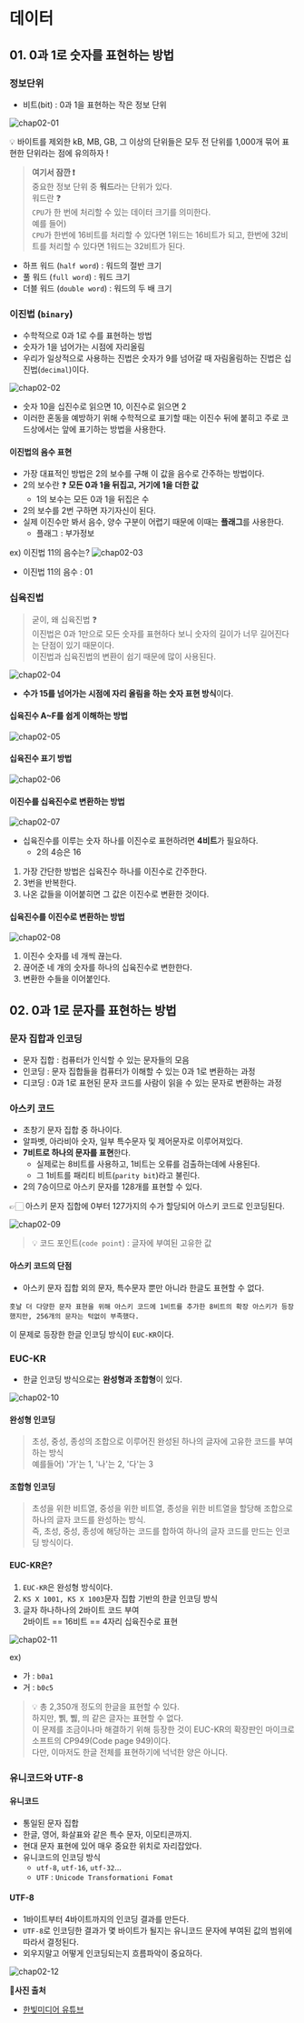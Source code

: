 # 데이터

## 01. 0과 1로 숫자를 표현하는 방법

### 정보단위

- 비트(bit) : 0과 1을 표현하는 작은 정보 단위

![chap02-01](../public/chap02/01_chapter.png)

💡 바이트를 제외한 kB, MB, GB, 그 이상의 단위들은 모두 전 단위를 1,000개 묶어 표현한 단위라는 점에 유의하자 !

> **여기서 잠깐 ❗️**<br/>
> 중요한 정보 단위 중 **워드**라는 단위가 있다. <br/>
> 워드란 ❓<br/>`CPU`가 한 번에 처리할 수 있는 데이터 크기를 의미한다.<br/>
> 예를 들어)<br/> `CPU`가 한번에 16비트를 처리할 수 있다면 1위드는 16비트가 되고, 한번에 32비트를 처리할 수 있다면 1워드는 32비트가 된다. <br/>

- 하프 워드 (`half word`) : 워드의 절반 크기
- 풀 워드 (`full word`) : 워드 크기
- 더블 워드 (`double word`) : 워드의 두 배 크기

### 이진법 (`binary`)

- 수학적으로 0과 1로 수를 표현하는 방법
- 숫자가 1을 넘어가는 시점에 자리올림
- 우리가 일상적으로 사용하는 진법은 숫자가 9를 넘어갈 때 자림올림하는 진법은 십진법(`decimal`)이다.

![chap02-02](../public/chap02/02_chapter.png)

- 숫자 10을 십진수로 읽으면 10, 이진수로 읽으면 2
- 이러한 혼동을 예방하기 위해 수학적으로 표기할 때는 이진수 뒤에 붙히고 주로 코드상에서는 앞에 표기하는 방법을 사용한다.

#### 이진법의 음수 표현

- 가장 대표적인 방법은 2의 보수를 구해 이 값을 음수로 간주하는 방법이다.
- 2의 보수란 ❓ **모든 0과 1을 뒤집고, 거기에 1을 더한 값**
  - 1의 보수는 모든 0과 1을 뒤집은 수
- 2의 보수를 2번 구하면 자기자신이 된다.
- 실제 이진수만 봐서 음수, 양수 구분이 어렵기 때문에 이때는 **플래그**를 사용한다.
  - 플래그 : 부가정보

ex) 이진법 11의 음수는?
![chap02-03](../public/chap02/03_chapter.png)

- 이진법 11의 음수 : 01

### 십육진법

> 굳이, 왜 십육진법 ❓<br/>
> 이진법은 0과 1만으로 모든 숫자를 표현하다 보니 숫자의 길이가 너무 길어진다는 단점이 있기 때문이다.<br/>
> 이진법과 십육진법의 변환이 쉽기 때문에 많이 사용된다.

![chap02-04](../public/chap02/04_chapter.png)

- **수가 15를 넘어가는 시점에 자리 올림을 하는 숫자 표현 방식**이다.

#### 십육진수 A~F를 쉽게 이해하는 방법

![chap02-05](../public/chap02/05_chapter.png)

#### 십육진수 표기 방법

![chap02-06](../public/chap02/06_chapter.png)

#### 이진수를 십육진수로 변환하는 방법

![chap02-07](../public/chap02/07_chapter.png)

- 십육진수를 이루는 숫자 하나를 이진수로 표현하려면 **4비트**가 필요하다.
  - 2의 4승은 16

1. 가장 간단한 방법은 십육진수 하나를 이진수로 간주한다.
2. 3번을 반복한다.
3. 나온 값들을 이어붙히면 그 값은 이진수로 변환한 것이다.

#### 십육진수를 이진수로 변환하는 방법

![chap02-08](../public/chap02/08_chapter.png)

1. 이진수 숫자를 네 개씩 끊는다.
2. 끊어준 네 개의 숫자를 하나의 십육진수로 변한한다.
3. 변환한 수들을 이어붙인다.

## 02. 0과 1로 문자를 표현하는 방법

### 문자 집합과 인코딩

- 문자 집합 : 컴퓨터가 인식할 수 있는 문자들의 모음
- 인코딩 : 문자 집합들을 컴퓨터가 이해할 수 있는 0과 1로 변환하는 과정
- 디코딩 : 0과 1로 표현된 문자 코드를 사람이 읽을 수 있는 문자로 변환하는 과정

### 아스키 코드

- 초창기 문자 집합 중 하나이다.
- 알파벳, 아라비아 숫자, 일부 특수문자 및 제어문자로 이루어져있다.
- **7비트로 하나의 문자를 표현**한다.
  - 실제로는 8비트를 사용하고, 1비트는 오류를 검출하는데에 사용된다.
  - 그 1비트를 패리티 비트(`parity bit`)라고 불린다.
- 2의 7승이므로 아스키 문자를 128개를 표현할 수 있다.

👉🏻 아스키 문자 집합에 0부터 127가지의 수가 할당되어 아스키 코드로 인코딩된다.

![chap02-09](../public/chap02/09_chapter.png)

> 💡 코드 포인트(`code point`) : 글자에 부여된 고유한 값

#### 아스키 코드의 단점

- 아스키 문자 집합 외의 문자, 특수문자 뿐만 아니라 한글도 표현할 수 없다.

```
훗날 더 다양한 문자 표현을 위해 아스키 코드에 1비트를 추가한 8비트의 확장 아스키가 등장했지만, 256개의 문자는 턱없이 부족했다.
```

이 문제로 등장한 한글 인코딩 방식이 `EUC-KR`이다.

### EUC-KR

- 한글 인코딩 방식으로는 **완성형과 조합형**이 있다.

![chap02-10](../public/chap02/10_chapter.png)

#### 완성형 인코딩

> 초성, 중성, 종성의 조합으로 이루어진 완성된 하나의 글자에 고유한 코드를 부여하는 방식<br/>
> 예를들어) '가'는 1, '나'는 2, '다'는 3

#### 조합형 인코딩

> 초성을 위한 비트열, 중성을 위한 비트열, 종성을 위한 비트열을 할당해 조합으로 하나의 글자 코드를 완성하는 방식.<br>
> 즉, 초성, 중성, 종성에 해당하는 코드를 합하여 하나의 글자 코드를 만드는 인코딩 방식이다.

#### EUC-KR은?

1. `EUC-KR`은 완성형 방식이다.
2. `KS X 1001, KS X 1003`문자 집합 기반의 한글 인코딩 방식
3. 글자 하나하나의 2바이트 코드 부여<br/>
   2바이트 == 16비트 == 4자리 십육진수로 표현

![chap02-11](../public/chap02/11_chapter.png)

ex)

- 가 : `b0a1`
- 거 : `b0c5`

> 💡 총 2,350개 정도의 한글을 표현할 수 있다.<br>
> 하지만, 쀍, 쀓, 믜 같은 글자는 표현할 수 없다.<br>
> 이 문제를 조금이나마 해결하기 위해 등장한 것이 EUC-KR의 확장판인 마이크로소프트의 CP949(Code page 949)이다.<br>
> 다만, 이마저도 한글 전체를 표현하기에 넉넉한 양은 아니다.

### 유니코드와 UTF-8

#### 유니코드

- 통일된 문자 집합
- 한글, 영어, 화살표와 같은 특수 문자, 이모티콘까지.
- 현대 문자 표현에 있어 매우 중요한 위치로 자리잡았다.
- 유니코드의 인코딩 방식
  - `utf-8`, `utf-16`, `utf-32`...
  - `UTF` : `Unicode Transformationi Fomat`

#### UTF-8

- 1바이트부터 4바이트까지의 인코딩 결과를 만든다.
- `UTF-8`로 인코딩한 결과가 몇 바이트가 될지는 유니코드 문자에 부여된 값의 범위에 따라서 결정된다.
- 외우지말고 어떻게 인코딩되는지 흐름파악이 중요하다.

![chap02-12](../public/chap02/12_chapter.png)

📍**사진 출처**

- [한빛미디어 유튜브](https://www.youtube.com/watch?v=bls_GjX-4U8&list=PLVsNizTWUw7FCS83JhC1vflK8OcLRG0Hl)
